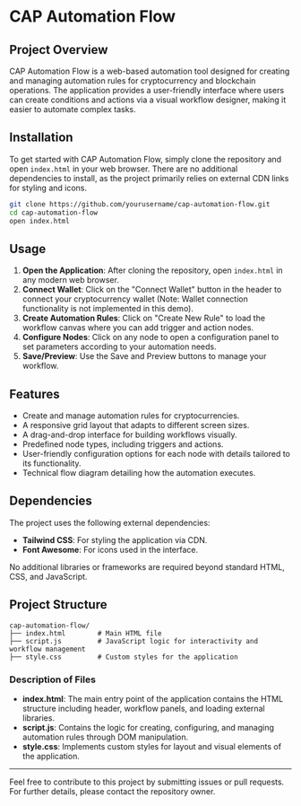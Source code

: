 

# CAP Automation Flow

## Project Overview
CAP Automation Flow is a web-based automation tool designed for creating and managing automation rules for cryptocurrency and blockchain operations. The application provides a user-friendly interface where users can create conditions and actions via a visual workflow designer, making it easier to automate complex tasks.

## Installation
To get started with CAP Automation Flow, simply clone the repository and open `index.html` in your web browser. There are no additional dependencies to install, as the project primarily relies on external CDN links for styling and icons.

```bash
git clone https://github.com/yourusername/cap-automation-flow.git
cd cap-automation-flow
open index.html
```

## Usage
1. **Open the Application**: After cloning the repository, open `index.html` in any modern web browser.
2. **Connect Wallet**: Click on the "Connect Wallet" button in the header to connect your cryptocurrency wallet (Note: Wallet connection functionality is not implemented in this demo).
3. **Create Automation Rules**: Click on "Create New Rule" to load the workflow canvas where you can add trigger and action nodes.
4. **Configure Nodes**: Click on any node to open a configuration panel to set parameters according to your automation needs.
5. **Save/Preview**: Use the Save and Preview buttons to manage your workflow.

## Features
- Create and manage automation rules for cryptocurrencies.
- A responsive grid layout that adapts to different screen sizes.
- A drag-and-drop interface for building workflows visually.
- Predefined node types, including triggers and actions.
- User-friendly configuration options for each node with details tailored to its functionality.
- Technical flow diagram detailing how the automation executes.

## Dependencies
The project uses the following external dependencies:
- **Tailwind CSS**: For styling the application via CDN.
- **Font Awesome**: For icons used in the interface.

No additional libraries or frameworks are required beyond standard HTML, CSS, and JavaScript.

## Project Structure
```
cap-automation-flow/
├── index.html        # Main HTML file
├── script.js         # JavaScript logic for interactivity and workflow management
├── style.css         # Custom styles for the application
```

### Description of Files
- **index.html**: The main entry point of the application contains the HTML structure including header, workflow panels, and loading external libraries.
- **script.js**: Contains the logic for creating, configuring, and managing automation rules through DOM manipulation.
- **style.css**: Implements custom styles for layout and visual elements of the application.

---

Feel free to contribute to this project by submitting issues or pull requests. For further details, please contact the repository owner.
